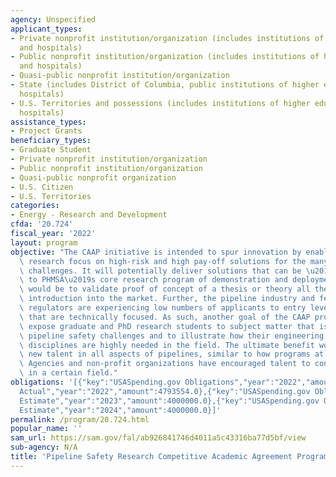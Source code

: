 ```yaml
---
agency: Unspecified
applicant_types:
- Private nonprofit institution/organization (includes institutions of higher education
  and hospitals)
- Public nonprofit institution/organization (includes institutions of higher education
  and hospitals)
- Quasi-public nonprofit institution/organization
- State (includes District of Columbia, public institutions of higher education and
  hospitals)
- U.S. Territories and possessions (includes institutions of higher education and
  hospitals)
assistance_types:
- Project Grants
beneficiary_types:
- Graduate Student
- Private nonprofit institution/organization
- Public nonprofit institution/organization
- Quasi-public nonprofit organization
- U.S. Citizen
- U.S. Territories
categories:
- Energy - Research and Development
cfda: '20.724'
fiscal_year: '2022'
layout: program
objective: "The CAAP initiative is intended to spur innovation by enabling an academic\
  \ research focus on high-risk and high pay-off solutions for the many pipeline safety\
  \ challenges. It will potentially deliver solutions that can be \u201Chand-offs\u201D\
  \ to PHMSA\u2019s core research program of demonstration and deployment. The goal\
  \ would be to validate proof of concept of a thesis or theory all the way to commercial\
  \ introduction into the market. Further, the pipeline industry and federal/state\
  \ regulators are experiencing low numbers of applicants to entry level positions\
  \ that are technically focused. As such, another goal of the CAAP program is to\
  \ expose graduate and PhD research students to subject matter that is common to\
  \ pipeline safety challenges and to illustrate how their engineering or technical\
  \ disciplines are highly needed in the field. The ultimate benefit would be to cultivate\
  \ new talent in all aspects of pipelines, similar to how programs at other Federal\
  \ Agencies and non-profit organizations have encouraged talent to consider a career\
  \ in a certain field."
obligations: '[{"key":"USASpending.gov Obligations","year":"2022","amount":4279754.0},{"key":"SAM.gov
  Actual","year":"2022","amount":4793554.0},{"key":"USASpending.gov Obligations","year":"2023","amount":-26460.02},{"key":"SAM.gov
  Estimate","year":"2023","amount":4000000.0},{"key":"USASpending.gov Obligations","year":"2024","amount":0.0},{"key":"SAM.gov
  Estimate","year":"2024","amount":4000000.0}]'
permalink: /program/20.724.html
popular_name: ''
sam_url: https://sam.gov/fal/ab926841746d4011a5c43316ba77d5bf/view
sub-agency: N/A
title: 'Pipeline Safety Research Competitive Academic Agreement Program (CAAP) '
---
```

